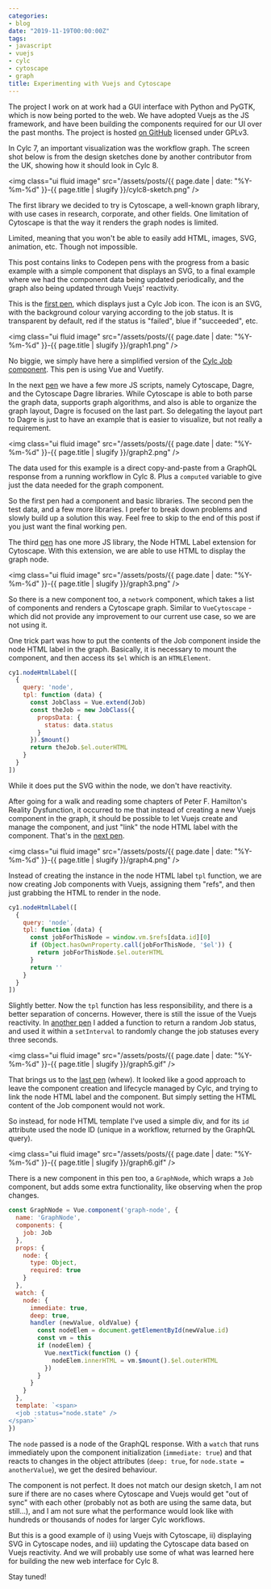 ```yaml
---
categories:
- blog
date: "2019-11-19T00:00:00Z"
tags:
- javascript
- vuejs
- cylc
- cytoscape
- graph
title: Experimenting with Vuejs and Cytoscape
---
```


The project I work on at work had a GUI interface with Python and PyGTK, which is now being
ported to the web. We have adopted Vuejs as the JS framework, and have been building the
components required for our UI over the past months. The project is hosted
[on GitHub](https://github.com/cylc/cylc-ui) licensed under GPLv3.

In Cylc 7, an important visualization was the workflow graph. The screen shot below is from
the design sketches done by another contributor from the UK, showing how it should look in
Cylc 8.

<img class="ui fluid image" src="/assets/posts/{{ page.date | date: "%Y-%m-%d" }}-{{ page.title | slugify }}/cylc8-sketch.png" />

The first library we decided to try is Cytoscape, a well-known graph library, with use cases
in research, corporate, and other fields. One limitation of Cytoscape is that the way it renders
the graph nodes is limited.

Limited, meaning that you won't be able to easily add HTML, images, SVG, animation, etc. Though
not impossible.

<!--more-->

This post contains links to Codepen pens with the progress from a basic example with
a simple component that displays an SVG, to a final example where we had the component
data being updated periodically, and the graph also being updated through Vuejs'
reactivity.

This is the [first pen](https://codepen.io/kinow/pen/OJJELJe), which displays just a
Cylc Job icon. The icon is an SVG, with the background colour varying according to the
job status. It is transparent by default, red if the status is "failed", blue if
"succeeded", etc.

<img class="ui fluid image" src="/assets/posts/{{ page.date | date: "%Y-%m-%d" }}-{{ page.title | slugify }}/graph1.png" />

No biggie, we simply have here a simplified version of the
[Cylc Job component](https://github.com/cylc/cylc-ui/blob/c9920f21ffdc96e82038cc480f11adba28310ff5/src/components/cylc/Job.vue).
This pen is using Vue and Vuetify.

In the next [pen](https://codepen.io/kinow/pen/YzzvKwR?editors=1010) we have a few more JS scripts, namely Cytoscape,
Dagre, and the Cytoscape Dagre libraries. While Cytoscape is able to both parse the graph data, supports graph
algorithms, and also is able to organize the graph layout, Dagre is focused on the last part. So delegating the
layout part to Dagre is just to have an example that is easier to visualize, but not really a requirement.

<img class="ui fluid image" src="/assets/posts/{{ page.date | date: "%Y-%m-%d" }}-{{ page.title | slugify }}/graph2.png" />

The data used for this example is a direct copy-and-paste from a GraphQL response from
a running workflow in Cylc 8. Plus a `computed` variable to give just the data needed for the
graph component.

So the first pen had a component and basic libraries. The second pen the test data, and a few more libraries.
I prefer to break down problems and slowly build up a solution this way. Feel free to skip to the end of this
post if you just want the final working pen.

The third [pen](https://codepen.io/kinow/pen/oNNJreG?editors=1010) has one more JS library,
the Node HTML Label extension for Cytoscape. With this extension, we are able to use HTML
to display the graph node.

<img class="ui fluid image" src="/assets/posts/{{ page.date | date: "%Y-%m-%d" }}-{{ page.title | slugify }}/graph3.png" />

So there is a new component too, a `network` component, which takes a list of components and renders
a Cytoscape graph. Similar to `VueCytoscape` - which did not provide any improvement to our current
use case, so we are not using it.

One trick part was how to put the contents of the Job component inside the node HTML label
in the graph. Basically, it is necessary to mount the component, and then access its `$el`
which is an `HTMLElement`.

```js
cy1.nodeHtmlLabel([
  {
    query: 'node',
    tpl: function (data) {
      const JobClass = Vue.extend(Job)
      const theJob = new JobClass({
        propsData: {
          status: data.status
        }
      }).$mount()
      return theJob.$el.outerHTML
    }
  }
])
```

While it does put the SVG within the node, we don't have reactivity.

After going for a walk and reading some chapters of Peter F. Hamilton's Reality Dysfunction,
it occurred to me that instead of creating a new Vuejs component in the graph, it should be possible
to let Vuejs create and manage the component, and just "link" the node HTML label with the component.
That's in the [next pen](https://codepen.io/kinow/pen/eYYbwXB?editors=1010).

<img class="ui fluid image" src="/assets/posts/{{ page.date | date: "%Y-%m-%d" }}-{{ page.title | slugify }}/graph4.png" />

Instead of creating the instance in the node HTML label `tpl` function, we are now creating Job
components with Vuejs, assigning them "refs", and then just grabbing the HTML to render in the
node.

```js
cy1.nodeHtmlLabel([
  {
    query: 'node',
    tpl: function (data) {
      const jobForThisNode = window.vm.$refs[data.id][0]
      if (Object.hasOwnProperty.call(jobForThisNode, '$el')) {
        return jobForThisNode.$el.outerHTML
      }
      return ''
    }
  }
])
```

Slightly better. Now the `tpl` function has less responsibility, and there is a better separation
of concerns. However, there is still the issue of the Vuejs reactivity. In [another pen](https://codepen.io/kinow/pen/abbPeqj)
I added a function to return a random Job status, and used it within a `setInterval` to
randomly change the job statuses every three seconds.

<img class="ui fluid image" src="/assets/posts/{{ page.date | date: "%Y-%m-%d" }}-{{ page.title | slugify }}/graph5.gif" />

That brings us to the [last pen](https://codepen.io/kinow/pen/XWWOrvW) (whew). It looked like a good
approach to leave the component creation and lifecycle managed by Cylc, and trying to link the node
HTML label and the component. But simply setting the HTML content of the Job component would not work.

So instead, for node HTML template I've used a simple div, and for its `id` attribute used the
node ID (unique in a workflow, returned by the GraphQL query).

<img class="ui fluid image" src="/assets/posts/{{ page.date | date: "%Y-%m-%d" }}-{{ page.title | slugify }}/graph6.gif" />

There is a new component in this pen too, a `GraphNode`, which wraps a `Job` component, but adds
some extra functionality, like observing when the prop changes.

```js
const GraphNode = Vue.component('graph-node', {
  name: 'GraphNode',
  components: {
    job: Job
  },
  props: {
    node: {
      type: Object,
      required: true
    }
  },
  watch: {
    node: {
      immediate: true,
      deep: true,
      handler (newValue, oldValue) {
        const nodeElem = document.getElementById(newValue.id)
        const vm = this
        if (nodeElem) {
          Vue.nextTick(function () {
            nodeElem.innerHTML = vm.$mount().$el.outerHTML
          })
        }
      }
    }
  },
  template: `<span>
  <job :status="node.state" />
</span>`
})
```

The `node` passed is a node of the GraphQL response. With a `watch` that runs immediately upon
the component initialization (`immediate: true`) and that reacts to changes in the object
attributes (`deep: true`, for `node.state = anotherValue`), we get the desired behaviour.

The component is not perfect. It does not match our design sketch, I am not sure if there are
no cases where Cytoscape and Vuejs would get "out of sync" with each other (probably not as
both are using the same data, but still...), and I am not sure what the performance would look
like with hundreds or thousands of nodes for larger Cylc workflows.

But this is a good example of i) using Vuejs with Cytoscape, ii) displaying SVG in Cytoscape nodes,
and iii) updating the Cytoscape data based on Vuejs reactivity. And we will probably use some of what
was learned here for building the new web interface for Cylc 8.

Stay tuned!
